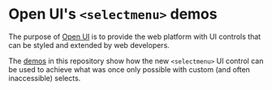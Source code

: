 # Open UI's `<selectmenu>` demos

The purpose of [Open UI](https://open-ui.org/) is to provide the web platform with UI controls that can be styled and extended by web developers.

The [demos](https://microsoftedge.github.io/Demos/selectmenu/) in this repository show how the new `<selectmenu>` UI control can be used to achieve what was once only possible with custom (and often inaccessible) selects.
